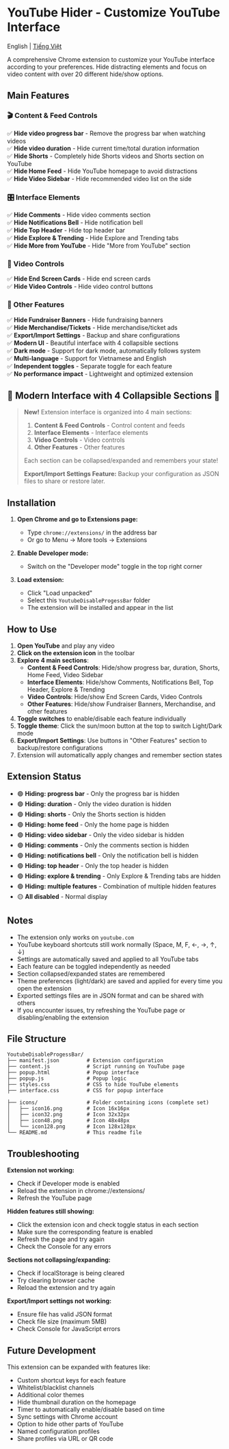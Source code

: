 # YouTube Hider - Customize YouTube Interface

English | [Tiếng Việt](README.md)

A comprehensive Chrome extension to customize your YouTube interface according to your preferences. Hide distracting elements and focus on video content with over 20 different hide/show options.

## Main Features

### 🎬 Content & Feed Controls
✅ **Hide video progress bar** - Remove the progress bar when watching videos <br>
✅ **Hide video duration** - Hide current time/total duration information <br>
✅ **Hide Shorts** - Completely hide Shorts videos and Shorts section on YouTube <br>
✅ **Hide Home Feed** - Hide YouTube homepage to avoid distractions <br>
✅ **Hide Video Sidebar** - Hide recommended video list on the side <br>

### 🎛️ Interface Elements
✅ **Hide Comments** - Hide video comments section <br>
✅ **Hide Notifications Bell** - Hide notification bell <br>
✅ **Hide Top Header** - Hide top header bar <br>
✅ **Hide Explore & Trending** - Hide Explore and Trending tabs <br>
✅ **Hide More from YouTube** - Hide "More from YouTube" section <br>

### 🎥 Video Controls
✅ **Hide End Screen Cards** - Hide end screen cards <br>
✅ **Hide Video Controls** - Hide video control buttons <br>

### 🔧 Other Features
✅ **Hide Fundraiser Banners** - Hide fundraising banners <br>
✅ **Hide Merchandise/Tickets** - Hide merchandise/ticket ads <br>
✅ **Export/Import Settings** - Backup and share configurations <br>
✅ **Modern UI** - Beautiful interface with 4 collapsible sections <br>
✅ **Dark mode** - Support for dark mode, automatically follows system <br>
✅ **Multi-language** - Support for Vietnamese and English <br>
✅ **Independent toggles** - Separate toggle for each feature <br>
✅ **No performance impact** - Lightweight and optimized extension <br>

## 🌟 Modern Interface with 4 Collapsible Sections 🌟

> **New!** Extension interface is organized into 4 main sections:
>
> 1. **Content & Feed Controls** - Control content and feeds
> 2. **Interface Elements** - Interface elements
> 3. **Video Controls** - Video controls
> 4. **Other Features** - Other features
>
> Each section can be collapsed/expanded and remembers your state!
>
> **Export/Import Settings Feature:** Backup your configuration as JSON files to share or restore later.

## Installation

1. **Open Chrome and go to Extensions page:**
   - Type `chrome://extensions/` in the address bar
   - Or go to Menu → More tools → Extensions

2. **Enable Developer mode:**
   - Switch on the "Developer mode" toggle in the top right corner

3. **Load extension:**
   - Click "Load unpacked"
   - Select this `YoutubeDisableProgessBar` folder
   - The extension will be installed and appear in the list

## How to Use

1. **Open YouTube** and play any video
2. **Click on the extension icon** in the toolbar
3. **Explore 4 main sections**:
   - **Content & Feed Controls**: Hide/show progress bar, duration, Shorts, Home Feed, Video Sidebar
   - **Interface Elements**: Hide/show Comments, Notifications Bell, Top Header, Explore & Trending
   - **Video Controls**: Hide/show End Screen Cards, Video Controls
   - **Other Features**: Hide/show Fundraiser Banners, Merchandise, and other features
4. **Toggle switches** to enable/disable each feature individually
5. **Toggle theme**: Click the sun/moon button at the top to switch Light/Dark mode
6. **Export/Import Settings**: Use buttons in "Other Features" section to backup/restore configurations
7. Extension will automatically apply changes and remember section states

## Extension Status

- 🟢 **Hiding: progress bar** - Only the progress bar is hidden
- 🟢 **Hiding: duration** - Only the video duration is hidden
- 🟢 **Hiding: shorts** - Only the Shorts section is hidden
- 🟢 **Hiding: home feed** - Only the home page is hidden
- 🟢 **Hiding: video sidebar** - Only the video sidebar is hidden
- 🟢 **Hiding: comments** - Only the comments section is hidden
- 🟢 **Hiding: notifications bell** - Only the notification bell is hidden
- 🟢 **Hiding: top header** - Only the top header is hidden
- 🟢 **Hiding: explore & trending** - Only Explore & Trending tabs are hidden
- 🟢 **Hiding: multiple features** - Combination of multiple hidden features
- 🟡 **All disabled** - Normal display

## Notes

- The extension only works on `youtube.com`
- YouTube keyboard shortcuts still work normally (Space, M, F, ←, →, ↑, ↓)
- Settings are automatically saved and applied to all YouTube tabs
- Each feature can be toggled independently as needed
- Section collapsed/expanded states are remembered
- Theme preferences (light/dark) are saved and applied for every time you open the extension
- Exported settings files are in JSON format and can be shared with others
- If you encounter issues, try refreshing the YouTube page or disabling/enabling the extension

## File Structure

```
YoutubeDisableProgessBar/
├── manifest.json         # Extension configuration
├── content.js            # Script running on YouTube page
├── popup.html            # Popup interface
├── popup.js              # Popup logic
├── styles.css            # CSS to hide YouTube elements
├── interface.css         # CSS for popup interface

├── icons/                # Folder containing icons (complete set)
│   ├── icon16.png        # Icon 16x16px
│   ├── icon32.png        # Icon 32x32px  
│   ├── icon48.png        # Icon 48x48px
│   └── icon128.png       # Icon 128x128px
└── README.md             # This readme file
```

## Troubleshooting

**Extension not working:**
- Check if Developer mode is enabled
- Reload the extension in chrome://extensions/
- Refresh the YouTube page

**Hidden features still showing:**
- Click the extension icon and check toggle status in each section
- Make sure the corresponding feature is enabled
- Refresh the page and try again
- Check the Console for any errors

**Sections not collapsing/expanding:**
- Check if localStorage is being cleared
- Try clearing browser cache
- Reload the extension and try again

**Export/Import settings not working:**
- Ensure file has valid JSON format
- Check file size (maximum 5MB)
- Check Console for JavaScript errors

## Future Development

This extension can be expanded with features like:
- Custom shortcut keys for each feature
- Whitelist/blacklist channels
- Additional color themes
- Hide thumbnail duration on the homepage
- Timer to automatically enable/disable based on time
- Sync settings with Chrome account
- Option to hide other parts of YouTube
- Named configuration profiles
- Share profiles via URL or QR code
